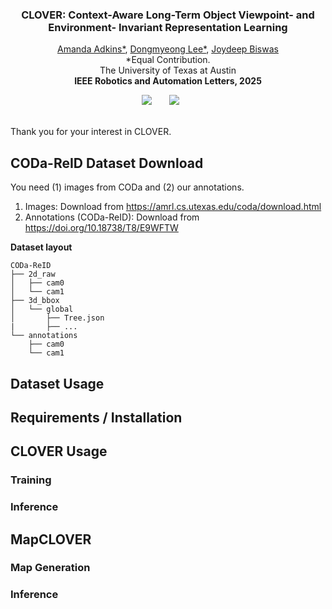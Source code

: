 <h3 align="center"><strong>CLOVER: Context-Aware Long-Term Object Viewpoint- and Environment- Invariant Representation Learning</strong></h3>

  <p align="center">
    <a href="https://mandi1267.github.io">Amanda Adkins*</a>,
    <a href="">Dongmyeong Lee*</a>,
    <a href="https://www.joydeepb.com">Joydeep Biswas</a>
    <br>
    *Equal Contribution.
    <br>
    The University of Texas at Austin
    <br>
    <b>IEEE Robotics and Automation Letters, 2025</b>

</p>

<div align="center">
 <a href='https://arxiv.org/abs/2407.09718'><img src='https://img.shields.io/badge/Paper-arXiv-red'></a> &nbsp;&nbsp;&nbsp;&nbsp;&nbsp;
 <!-- <a href='TODO website'><img src='https://img.shields.io/badge/Project-Page-orange'></a> &nbsp;&nbsp;&nbsp;&nbsp;&nbsp; -->
 <!-- <a href='TODO youtube'><img src='https://img.shields.io/badge/YouTube-Demo-yellow'></a> &nbsp;&nbsp;&nbsp;&nbsp;&nbsp; -->
 <a href='https://github.com/ut-amrl/clover/tree/master?tab=MIT-1-ov-file'><img src='https://img.shields.io/badge/License-MIT-green'></a> &nbsp;&nbsp;&nbsp;&nbsp;&nbsp;
 <br>
 <br>
</div>



Thank you for your interest in CLOVER. 


## CODa-ReID Dataset Download
You need (1) images from CODa and (2) our annotations.
1. Images: Download from https://amrl.cs.utexas.edu/coda/download.html
2. Annotations (CODa-ReID): Download from https://doi.org/10.18738/T8/E9WFTW

**Dataset layout**
```
CODa-ReID
├── 2d_raw
│   ├── cam0
│   └── cam1
├── 3d_bbox
│   └── global
│       ├── Tree.json
|       ├── ...
└── annotations
    ├── cam0
    └── cam1
```



## Dataset Usage


## Requirements / Installation


## CLOVER Usage


### Training


### Inference


## MapCLOVER

### Map Generation


### Inference

